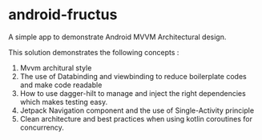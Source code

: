 # android-fructus
A simple app to demonstrate Android MVVM Architectural design.

This solution demonstrates the following concepts :
1. Mvvm architural style
2. The use of Databinding and viewbinding to reduce boilerplate codes and make code readable
3. How to use dagger-hilt to manage and inject the right dependencies which makes testing easy.
4. Jetpack Navigation component and the use of Single-Activity principle 
5. Clean architecture and best practices when using kotlin coroutines for concurrency.
